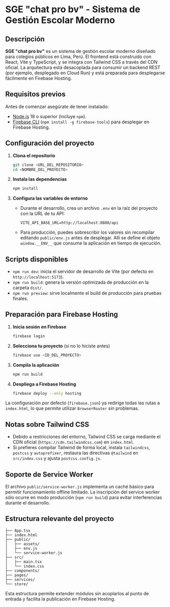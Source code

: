 # SGE "chat pro bv" - Sistema de Gestión Escolar Moderno

## Descripción

**SGE "chat pro bv"** es un sistema de gestión escolar moderno diseñado para colegios públicos en Lima, Perú. El frontend está construido con React, Vite y TypeScript, y se integra con Tailwind CSS a través del CDN oficial. La arquitectura está desacoplada para consumir un backend REST (por ejemplo, desplegado en Cloud Run) y está preparada para desplegarse fácilmente en Firebase Hosting.

## Requisitos previos

Antes de comenzar asegúrate de tener instalado:

- [Node.js](https://nodejs.org/) 18 o superior (incluye `npm`).
- [Firebase CLI](https://firebase.google.com/docs/cli) (`npm install -g firebase-tools`) para desplegar en Firebase Hosting.

## Configuración del proyecto

1. **Clona el repositorio**
   ```bash
   git clone <URL_DEL_REPOSITORIO>
   cd <NOMBRE_DEL_PROYECTO>
   ```

2. **Instala las dependencias**
   ```bash
   npm install
   ```

3. **Configura las variables de entorno**
   - Durante el desarrollo, crea un archivo `.env` en la raíz del proyecto con la URL de tu API:
     ```env
     VITE_API_BASE_URL=http://localhost:8080/api
     ```
   - Para producción, puedes sobrescribir los valores sin recompilar editando `public/env.js` antes de desplegar. Allí se define el objeto `window.__ENV__` que consume la aplicación en tiempo de ejecución.

## Scripts disponibles

- `npm run dev`: inicia el servidor de desarrollo de Vite (por defecto en `http://localhost:5173`).
- `npm run build`: genera la versión optimizada de producción en la carpeta `dist/`.
- `npm run preview`: sirve localmente el build de producción para pruebas finales.

## Preparación para Firebase Hosting

1. **Inicia sesión en Firebase**
   ```bash
   firebase login
   ```

2. **Selecciona tu proyecto** (si no lo hiciste antes)
   ```bash
   firebase use <ID_DEL_PROYECTO>
   ```

3. **Compila la aplicación**
   ```bash
   npm run build
   ```

4. **Despliega a Firebase Hosting**
   ```bash
   firebase deploy --only hosting
   ```

La configuración por defecto (`firebase.json`) ya redirige todas las rutas a `index.html`, lo que permite utilizar `BrowserRouter` sin problemas.

## Notas sobre Tailwind CSS

- Debido a restricciones del entorno, Tailwind CSS se carga mediante el CDN oficial (`https://cdn.tailwindcss.com`) en `index.html`.
- Si prefieres compilar Tailwind de forma local, instala `tailwindcss`, `postcss` y `autoprefixer`, restaura las directivas `@tailwind` en `src/index.css` y ajusta `postcss.config.js`.

## Soporte de Service Worker

El archivo `public/service-worker.js` implementa un caché básico para permitir funcionamiento offline limitado. La inscripción del service worker sólo ocurre en modo producción (`npm run build`) para evitar interferencias durante el desarrollo.

## Estructura relevante del proyecto

```
├── App.tsx
├── index.html
├── public/
│   ├── assets/
│   ├── env.js
│   └── service-worker.js
├── src/
│   ├── main.tsx
│   └── index.css
├── components/
├── pages/
├── services/
└── store/
```

Esta estructura permite extender módulos sin acoplarlos al punto de entrada y facilita la publicación en Firebase Hosting.
